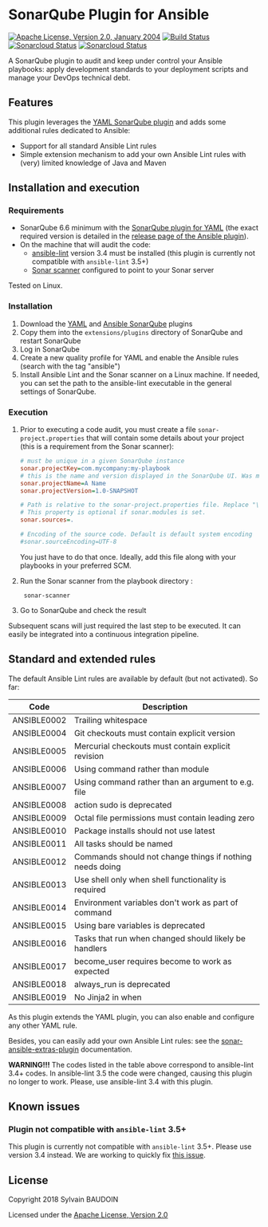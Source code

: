 <!---
 Licensed to the Apache Software Foundation (ASF) under one or more
 contributor license agreements.  See the NOTICE file distributed with
 this work for additional information regarding copyright ownership.
 The ASF licenses this file to You under the Apache License, Version 2.0
 (the "License"); you may not use this file except in compliance with
 the License.  You may obtain a copy of the License at

      http://www.apache.org/licenses/LICENSE-2.0

 Unless required by applicable law or agreed to in writing, software
 distributed under the License is distributed on an "AS IS" BASIS,
 WITHOUT WARRANTIES OR CONDITIONS OF ANY KIND, either express or implied.
 See the License for the specific language governing permissions and
 limitations under the License.
-->
SonarQube Plugin for Ansible
============================

[![Apache License, Version 2.0, January 2004](https://img.shields.io/github/license/apache/maven.svg?label=License)](http://www.apache.org/licenses/LICENSE-2.0)
[![Build Status](https://travis-ci.org/sbaudoin/sonar-ansible.svg?branch=master)](https://travis-ci.org/sbaudoin/sonar-ansible)
[![Sonarcloud Status](https://sonarcloud.io/api/project_badges/measure?project=com.github.sbaudoin:sonar-ansible&metric=alert_status)](https://sonarcloud.io/dashboard?id=com.github.sbaudoin:sonar-ansible)
[![Sonarcloud Status](https://sonarcloud.io/api/project_badges/measure?project=com.github.sbaudoin:sonar-ansible&metric=coverage)](https://sonarcloud.io/dashboard?id=com.github.sbaudoin:sonar-ansible)

A SonarQube plugin to audit and keep under control your Ansible playbooks: apply development standards to your deployment scripts and manage your DevOps technical debt.

## Features
This plugin leverages the [YAML SonarQube plugin](https://github.com/sbaudoin/sonar-yaml/) and adds some additional rules dedicated to Ansible:
* Support for all standard Ansible Lint rules
* Simple extension mechanism to add your own Ansible Lint rules with (very) limited knowledge of Java and Maven

## Installation and execution
### Requirements
* SonarQube 6.6 minimum with the [SonarQube plugin for YAML](https://github.com/sbaudoin/sonar-yaml/) (the exact required version is detailed in the [release page of the Ansible plugin](releases)).
* On the machine that will audit the code:
    * [ansible-lint](https://github.com/willthames/ansible-lint/) version 3.4 must be installed (this plugin is currently not compatible with `ansible-lint` 3.5+)
    * [Sonar scanner](https://github.com/SonarSource/sonar-scanner-cli) configured to point to your Sonar server

Tested on Linux.

### Installation
1. Download the [YAML](https://github.com/sbaudoin/sonar-yaml/releases) and [Ansible SonarQube](https://github.com/sbaudoin/sonar-ansible/releases) plugins
2. Copy them into the `extensions/plugins` directory of SonarQube and restart SonarQube
3. Log in SonarQube
4. Create a new quality profile for YAML and enable the Ansible rules (search with the tag "ansible")
5. Install Ansible Lint and the Sonar scanner on a Linux machine. If needed, you can set the path to the ansible-lint executable
   in the general settings of SonarQube.

### Execution
1. Prior to executing a code audit, you must create a file `sonar-project.properties` that will contain some details about your project (this is a requirement from the Sonar scanner):

    ```INI
    # must be unique in a given SonarQube instance
    sonar.projectKey=com.mycompany:my-playbook
    # this is the name and version displayed in the SonarQube UI. Was mandatory prior to SonarQube 6.1.
    sonar.projectName=A Name
    sonar.projectVersion=1.0-SNAPSHOT
    
    # Path is relative to the sonar-project.properties file. Replace "\" by "/" on Windows.
    # This property is optional if sonar.modules is set.
    sonar.sources=.
    
    # Encoding of the source code. Default is default system encoding
    #sonar.sourceEncoding=UTF-8
    ```

    You just have to do that once. Ideally, add this file along with your playbooks in your preferred SCM.
2. Run the Sonar scanner from the playbook directory :

        sonar-scanner

3. Go to SonarQube and check the result

Subsequent scans will just required the last step to be executed. It can easily be integrated into a continuous integration pipeline.

## Standard and extended rules
The default Ansible Lint rules are available by default (but not activated). So far:

| Code        | Description                                              |
|-------------|----------------------------------------------------------|
| ANSIBLE0002 | Trailing whitespace                                      |
| ANSIBLE0004 | Git checkouts must contain explicit version              |
| ANSIBLE0005 | Mercurial checkouts must contain explicit revision       |
| ANSIBLE0006 | Using command rather than module                         |
| ANSIBLE0007 | Using command rather than an argument to e.g. file       |
| ANSIBLE0008 | action sudo is deprecated                                |
| ANSIBLE0009 | Octal file permissions must contain leading zero         |
| ANSIBLE0010 | Package installs should not use latest                   |
| ANSIBLE0011 | All tasks should be named                                |
| ANSIBLE0012 | Commands should not change things if nothing needs doing |
| ANSIBLE0013 | Use shell only when shell functionality is required      |
| ANSIBLE0014 | Environment variables don't work as part of command      |
| ANSIBLE0015 | Using bare variables is deprecated                       |
| ANSIBLE0016 | Tasks that run when changed should likely be handlers    |
| ANSIBLE0017 | become_user requires become to work as expected          |
| ANSIBLE0018 | always_run is deprecated                                 |
| ANSIBLE0019 | No Jinja2 in when                                        |

As this plugin extends the YAML plugin, you can also enable and configure any other YAML rule.

Besides, you can easily add your own Ansible Lint rules: see the [sonar-ansible-extras-plugin](sonar-ansible-extras-plugin) documentation.

**WARNING!!!** The codes listed in the table above correspond to ansible-lint 3.4+ codes. In ansible-lint 3.5 the code were changed, causing this plugin no longer to work. Please, use ansible-lint 3.4 with this plugin.

## Known issues
### Plugin not compatible with `ansible-lint` 3.5+
This plugin is currently not compatible with `ansible-lint` 3.5+. Please use version 3.4 instead. We are working to quickly fix [this issue](https://github.com/sbaudoin/sonar-ansible/issues/2).

## License

Copyright 2018 Sylvain BAUDOIN

Licensed under the [Apache License, Version 2.0](https://www.apache.org/licenses/LICENSE-2.0.txt)
